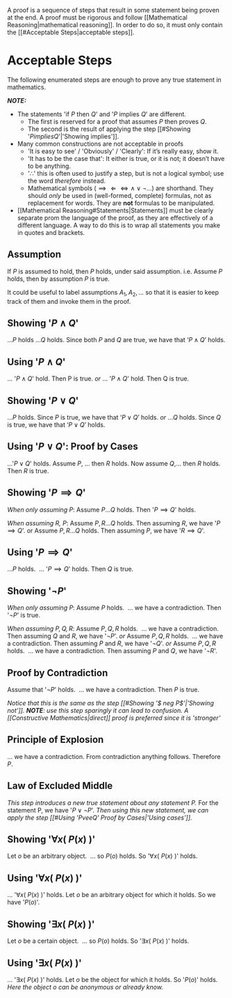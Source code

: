 A proof is a sequence of steps that result in some statement being proven at the end. A proof must be rigorous and follow [[Mathematical Reasoning|mathematical reasoning]]. In order to do so, it must only contain the [[#Acceptable Steps|acceptable steps]].

# Acceptable Steps
The following enumerated steps are enough to prove any true statement in mathematics. 

***NOTE:***
- The statements 'if $P$ then $Q$' and '$P$ implies $Q$' are different.
	- The first is reserved for a proof that assumes $P$ then proves $Q$.
	- The second is the result of applying the step [[#Showing '$P implies Q$'|'Showing implies']].
- Many common constructions are not acceptable in proofs
	- 'It is easy to see' / 'Obviously' / 'Clearly': If it’s really easy, show it.
	- 'It has to be the case that': It either is true, or it is not; it doesn’t have to be anything.
	- '$\therefore$' this is often used to justify a step, but is not a logical symbol; use the word *therefore* instead.
	- Mathematical symbols ($\implies \Longleftarrow \iff \wedge \vee \neg \dots$) are shorthand. They should *only* be used in (well-formed, complete) formulas, not as replacement for words. They are **not** formulas to be manipulated.
- [[Mathematical Reasoning#Statements|Statements]] must be clearly separate prom the language of the proof, as they are effectively of a different language. A way to do this is to wrap all statements you make in quotes and brackets.
## Assumption
If $P$ is assumed to hold, then $P$ holds, under said assumption.
i.e. Assume $P$ holds, then by assumption $P$ is true.

It could be useful to label assumptions $A_1, A_2, \dots$ so that it is easier to keep track of them and invoke them in the proof. 
## Showing '$P \wedge Q$'
$\dots P$ holds $\dots Q$ holds. Since both $P$ and $Q$ are true, we have that ‘$P \wedge Q$’ holds.

## Using '$P \wedge Q$'
$\dots$ '$P \wedge Q$' hold. Then P is true.
*or*
$\dots$ '$P \wedge Q$' hold. Then Q is true.

## Showing '$P \vee Q$'
$\dots P$ holds. Since $P$ is true, we have that ‘$P \vee Q$’ holds.
*or*
$\dots Q$ holds. Since $Q$ is true, we have that ‘$P \vee Q$’ holds.

## Using '$P \vee Q$': Proof by Cases
$\dots$'$P \vee Q$' holds. Assume $P$, $\dots$ then $R$ holds. Now assume $Q$,$\dots$ then $R$ holds. Then $R$ is true.

## Showing '$P \implies Q$'
*When only assuming $P$*:
Assume $P \dots Q$ holds. Then '$P \implies Q$' holds.

*When assuming $R$, $P$*:
Assume $P,R \dots Q$ holds. Then assuming $R$, we have '$P \implies Q$'.
or
Assume $P,R \dots Q$ holds. Then assuming $P$, we have '$R \implies Q$'.

## Using '$P \implies Q$'
$\dots P$ holds. $\ \dots$ '$P \implies Q$' holds. Then $Q$ is true.

## Showing '$\neg P$'
*When only assuming $P$*:
Assume $P$ holds. $\ \dots$ we have a contradiction. Then '$\neg P$' is true.

*When assuming $P,Q,R$*:
Assume $P,Q,R$ holds. $\ \dots$ we have a contradiction. Then assuming $Q$ and $R$, we have '$\neg P$'.
*or*
Assume $P,Q,R$ holds. $\ \dots$ we have a contradiction. Then assuming $P$ and $R$, we have '$\neg Q$'.
*or*
Assume $P,Q,R$ holds. $\ \dots$ we have a contradiction. Then assuming $P$ and $Q$, we have '$\neg R$'.

## Proof by Contradiction
Assume that '$\neg P$' holds. $\ \dots$ we have a contradiction. Then $P$ is true.

*Notice that this is the same as the step [[#Showing '$ neg P$'|'Showing not']].*
***NOTE**: use this step sparingly it can lead to confusion. A [[Constructive Mathematics|direct]] proof is preferred since it is 'stronger'*

## Principle of Explosion
$\dots$ we have a contradiction. From contradiction anything follows. Therefore $P$.

## Law of Excluded Middle
*This step introduces a new true statement about any statement $P$.*
For the statement P, we have '$P \vee \neg P$'.
*Then using this new statement, we can apply the step [[#Using '$P vee Q$' Proof by Cases|'Using cases']].*

## Showing '$\forall x ( \ P(x) \ )$'
Let $o$ be an arbitrary object. $\ \dots$ so $P(o)$ holds. So '$\forall x ( \ P(x) \ )$' holds.

## Using '$\forall x ( \ P(x) \ )$'
$\dots$ '$\forall x ( \ P(x) \ )$' holds. Let $o$ be an arbitrary object for which it holds. So we have '$P(o)$'.

## Showing '$\exists x ( \ P(x) \ )$'
Let $o$ be a certain object. $\ \dots$ so $P(o)$ holds. So '$\exists x ( \ P(x) \ )$' holds.

## Using '$\exists x ( \ P(x) \ )$'
$\dots$ '$\exists x ( \ P(x) \ )$' holds. Let $o$ be the object for which it holds. So '$P(o)$' holds.
*Here the object $o$ can be anonymous or already know.*
